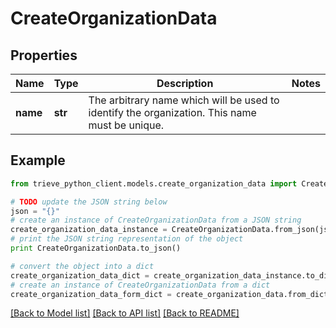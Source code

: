 # CreateOrganizationData


## Properties

Name | Type | Description | Notes
------------ | ------------- | ------------- | -------------
**name** | **str** | The arbitrary name which will be used to identify the organization. This name must be unique. | 

## Example

```python
from trieve_python_client.models.create_organization_data import CreateOrganizationData

# TODO update the JSON string below
json = "{}"
# create an instance of CreateOrganizationData from a JSON string
create_organization_data_instance = CreateOrganizationData.from_json(json)
# print the JSON string representation of the object
print CreateOrganizationData.to_json()

# convert the object into a dict
create_organization_data_dict = create_organization_data_instance.to_dict()
# create an instance of CreateOrganizationData from a dict
create_organization_data_form_dict = create_organization_data.from_dict(create_organization_data_dict)
```
[[Back to Model list]](../README.md#documentation-for-models) [[Back to API list]](../README.md#documentation-for-api-endpoints) [[Back to README]](../README.md)


